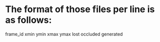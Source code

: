 The format of those files per line is as follows:
==========
frame_id xmin ymin xmax ymax lost occluded generated
